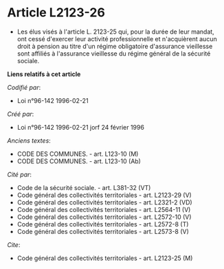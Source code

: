 # Article L2123-26

- Les élus visés à l'article L. 2123-25 qui, pour la durée de leur mandat, ont cessé d'exercer leur activité professionnelle
et n'acquièrent aucun droit à pension au titre d'un régime obligatoire d'assurance vieillesse sont affiliés à l'assurance
vieillesse du régime général de la sécurité sociale.

**Liens relatifs à cet article**

_Codifié par_:

  - Loi n°96-142 1996-02-21

_Créé par_:

  - Loi n°96-142 1996-02-21 jorf 24 février 1996

_Anciens textes_:

  - CODE DES COMMUNES. - art. L123-10 (M)
  - CODE DES COMMUNES. - art. L123-10 (Ab)

_Cité par_:

  - Code de la sécurité sociale. - art. L381-32 (VT)
  - Code général des collectivités territoriales - art. L2123-29 (V)
  - Code général des collectivités territoriales - art. L2321-2 (VD)
  - Code général des collectivités territoriales - art. L2564-11 (V)
  - Code général des collectivités territoriales - art. L2572-10 (V)
  - Code général des collectivités territoriales - art. L2572-8 (T)
  - Code général des collectivités territoriales - art. L2573-8 (V)

_Cite_:

  - Code général des collectivités territoriales - art. L2123-25 (M)
